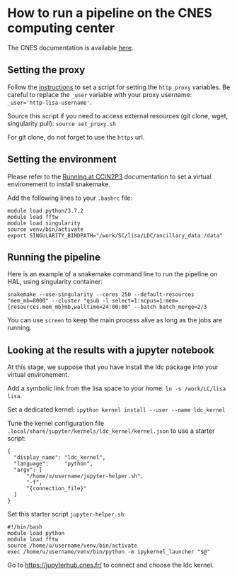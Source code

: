 # How to run a pipeline on the CNES computing center

The CNES documentation is available
[here](https://gitlab.cnes.fr/hpc/wikiHPC/wikis/).

## Setting the proxy 

Follow the
[instructions](https://gitlab.cnes.fr/hpc/wikiHPC/wikis/connexion-proxy#astuce)
to set a script for setting the `http_proxy` variables. Be careful to
replace the `_user` variable with your proxy username:
`_user='http-lisa-username'`.

Source this script if you need to access external resources (git
clone, wget, singularity pull): `source set_proxy.sh`

For git clone, do not forget to use the `https` url.

## Setting the environment

Please refer to the [Running at CCIN2P3](running_cc.md) documentation
to set a virtual environement to install snakemake.

Add the following lines to your `.bashrc` file: 
```
module load python/3.7.2
module load fftw
module load singularity
source venv/bin/activate
export SINGULARITY_BINDPATH="/work/SC/lisa/LDC/ancillary_data:/data"
```

## Running the pipeline

Here is an example of a snakemake command line to run the pipeline on
HAL, using singularity container: 

`snakemake --use-singularity --cores 250 --default-resources "mem_mb=8000" --cluster "qsub -l select=1:ncpus=1:mem={resources.mem_mb}mb,walltime=24:00:00" --batch batch_merge=2/3`

You can use `screen` to keep the main process alive as long as the
jobs are running.

## Looking at the results with a jupyter notebook

At this stage, we suppose that you have install the ldc package into
your virtual environement.

Add a symbolic link from the lisa space to your home: `ln -s
/work/LC/lisa lisa`.

Set a dedicated kernel: `ipython kernel install --user --name ldc_kernel`

Tune the kernel configuration file
`.local/share/jupyter/kernels/ldc_kernel/kernel.json` to use a starter
script:
```
{
  "display_name": "ldc_kernel",
  "language":     "python",
  "argv": [
      "/home/u/username/jupyter-helper.sh",
      "-f",
      "{connection_file}"
  ]
}
```

Set this starter script `jupyter-helper.sh`: 
```
#!/bin/bash
module load python
module load fftw
source /home/u/username/venv/bin/activate
exec /home/u/username/venv/bin/python -m ipykernel_launcher "$@"
```

Go to https://jupyterhub.cnes.fr/ to connect and choose the ldc
kernel.



